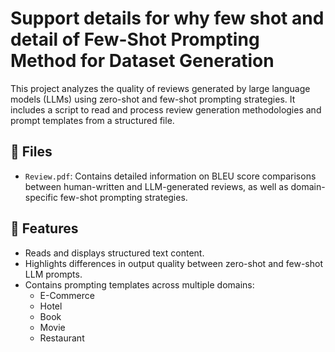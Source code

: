 # Support details for why few shot and detail of Few-Shot Prompting Method for Dataset Generation

This project analyzes the quality of reviews generated by large language models (LLMs) using zero-shot and few-shot prompting strategies. It includes a script to read and process review generation methodologies and prompt templates from a structured file.

## 📁 Files

- `Review.pdf`: Contains detailed information on BLEU score comparisons between human-written and LLM-generated reviews, as well as domain-specific few-shot prompting strategies.

## 📌 Features

- Reads and displays structured text content.
- Highlights differences in output quality between zero-shot and few-shot LLM prompts.
- Contains prompting templates across multiple domains:
  - E-Commerce
  - Hotel
  - Book
  - Movie
  - Restaurant

